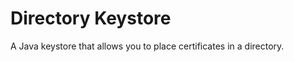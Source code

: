Directory Keystore
==================

A Java keystore that allows you to place certificates in a directory.

